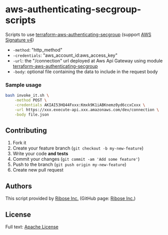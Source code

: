 # aws-authenticating-secgroup-scripts

Scripts to use [terraform-aws-authenticating-secgroup](https://github.com/riboseinc/terraform-aws-authenticating-secgroup) (support [AWS Signature v4](http://docs.aws.amazon.com/general/latest/gr/signature-version-4.html))

- `-method`: "http_method"
- `-credentials`: "aws_account_id:aws_access_key"
- `-url`: the "/connection" url deployed at Aws Api Gateway using module [terraform-aws-authenticating-secgroup](https://github.com/riboseinc/terraform-aws-authenticating-secgroup)
- `-body`: optional file containing the data to include in the request body

### Sample usage

```bash
bash invoke_it.sh \
    -method POST \
    -credentials AKIAI53HQ44Fxxx:Kmxk9K1iABKnemz0yd6ccxCxxx \
    -url https://xxx.execute-api.xxx.amazonaws.com/dev/connection \
    -body file.json
```


## Contributing

1. Fork it
2. Create your feature branch (`git checkout -b my-new-feature`)
3. Write your code **and tests**
4. Commit your changes (`git commit -am 'Add some feature'`)
5. Push to the branch (`git push origin my-new-feature`)
6. Create new pull request


## Authors

This script provided by [Ribose Inc.](https://www.ribose.com) (GitHub page: [Ribose Inc.](https://github.com/riboseinc))


## License

Full text: [Apache License](LICENSE)
